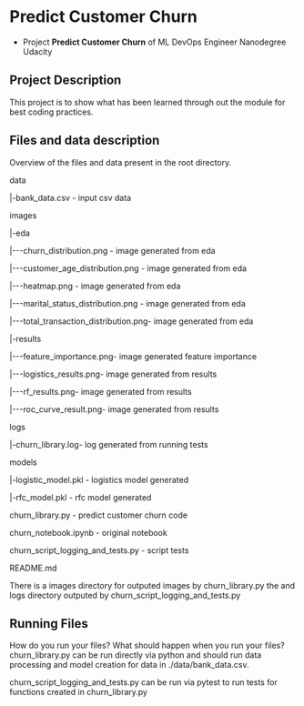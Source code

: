 # Predict Customer Churn

- Project **Predict Customer Churn** of ML DevOps Engineer Nanodegree Udacity

## Project Description
This project is to show what has been learned through out the module for best coding practices.

## Files and data description
Overview of the files and data present in the root directory. 

data

|-bank_data.csv - input csv data

images

|-eda

|---churn_distribution.png - image generated from eda

|---customer_age_distribution.png - image generated from eda

|---heatmap.png - image generated from eda

|---marital_status_distribution.png - image generated from eda

|---total_transaction_distribution.png- image generated from eda

|-results

|---feature_importance.png- image generated feature importance

|---logistics_results.png- image generated from results

|---rf_results.png- image generated from results

|---roc_curve_result.png- image generated from results

logs

|-churn_library.log- log generated from running tests

models

|-logistic_model.pkl - logistics model generated 

|-rfc_model.pkl - rfc model generated 

churn_library.py - predict customer churn code

churn_notebook.ipynb - original notebook

churn_script_logging_and_tests.py - script tests

README.md

There is a images directory for outputed images by churn_library.py the  and logs directory outputed by churn_script_logging_and_tests.py

## Running Files
How do you run your files? What should happen when you run your files?
churn_library.py can be run directly via python and should run data processing and model creation for data in ./data/bank_data.csv.

churn_script_logging_and_tests.py can be run via pytest to run tests for functions created in churn_library.py



